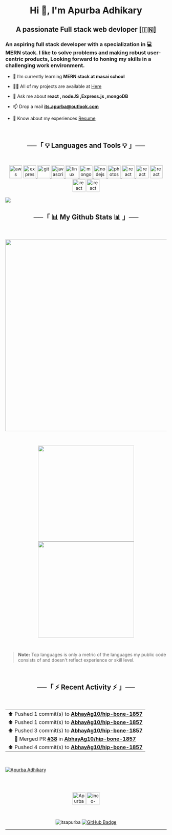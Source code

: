 <h1 align="center">Hi 👋, I'm Apurba Adhikary</h1>
<h2 align="center">A passionate Full stack web devloper [🇮🇳]</h2>
<h3 align="left">An aspiring full stack developer with a specialization in 💻 MERN stack. I like to solve problems and making robust user-centric products, Looking forward to honing my skills in a challenging work environment.</h3>

- 🌱 I’m currently learning **MERN stack at masai school**

- 👨‍💻 All of my projects are available at [Here](https://itsApurba.github.io#projects)

<!-- - 📝 I regularly write articles on [https://dev.to/inco](https://dev.to/inco) -->

- 💬 Ask me about **react , nodeJS ,Express.js ,mongoDB**

- 📫 Drop a mail **its.apurba@outlook.com**

- 📄 Know about my experiences [Resume](https://drive.google.com/file/d/1uV4QKOIX_pyOzzFSEvs21nA-TllwueMv/view?usp=sharing)

<br/>

<h2 align="center"> ──「 💡 Languages and Tools 💡 」──</h2>

<br/>

<p align="center"> <img src="https://cdn.jsdelivr.net/gh/devicons/devicon/icons/nodejs/nodejs-original.svg" alt="aws" width="40" height="40"/> <a href="https://expressjs.com" target="_blank" rel="noreferrer">
<img src="http://expressjs.com/images/favicon.png" alt="express" width="40" height="40"/> </a> <a href="https://git-scm.com/" target="_blank" rel="noreferrer"> <img src="https://www.vectorlogo.zone/logos/git-scm/git-scm-icon.svg" alt="git" width="40" height="40"/> </a> <a href="https://developer.mozilla.org/en-US/docs/Web/JavaScript" target="_blank" rel="noreferrer"> <img src="https://cdn.jsdelivr.net/gh/devicons/devicon/icons/javascript/javascript-plain.svg" alt="javascript" width="40" height="40"/> </a> <a href="https://www.linux.org/" target="_blank" rel="noreferrer"> <img src="https://cdn.jsdelivr.net/gh/devicons/devicon/icons/linux/linux-original.svg" alt="linux" width="40" height="40"/> </a> <a href="https://www.mongodb.com/" target="_blank" rel="noreferrer"> <img src="https://cdn.jsdelivr.net/gh/devicons/devicon/icons/mongodb/mongodb-original.svg" alt="mongodb" width="40" height="40"/> </a> <a href="https://nodejs.org" target="_blank" rel="noreferrer"> <img src="https://cdn.jsdelivr.net/gh/devicons/devicon/icons/react/react-original.svg" alt="nodejs" width="40" height="40"/> </a> <a href="https://www.photoshop.com/en" target="_blank" rel="noreferrer"> <img src="https://cdn.jsdelivr.net/gh/devicons/devicon/icons/photoshop/photoshop-plain.svg" alt="photoshop" width="40" height="40"/> </a>  <a href="https://reactjs.org/" target="_blank" rel="noreferrer"> <img src="https://cdn.jsdelivr.net/gh/devicons/devicon/icons/python/python-original.svg" alt="react" width="40" height="40"/> </a> <img src="https://cdn.jsdelivr.net/gh/devicons/devicon/icons/figma/figma-original.svg" alt="react" width="40" height="40"/> <img src="https://cdn.jsdelivr.net/gh/devicons/devicon/icons/oracle/oracle-original.svg" alt="react" width="40" height="40"/>
<img src="https://cdn.jsdelivr.net/gh/devicons/devicon/icons/docker/docker-original.svg" alt="react" width="40" height="40"/>
<img src="https://cdn.jsdelivr.net/gh/devicons/devicon/icons/vscode/vscode-original.svg" alt="react" width="40" height="40"/></p>

<img src="https://user-images.githubusercontent.com/73097560/115834477-dbab4500-a447-11eb-908a-139a6edaec5c.gif">

<br/>

<h2 align="center"> ──「 📊 My Github Stats 📊 」──</h2>

<br/>

<!--
[![Apurba's GitHub stats](https://github-readme-stats.vercel.app/api?username=itsApurba&show_icons=true&count_private=true&hide=stars&theme=dark)](https://github.com/itsApurba)

[![Top Langs](https://github-readme-stats.vercel.app/api/top-langs/?username=itsApurba&layout=compact&theme=dark)](https://github.com/itsApurba)
 -->

<!-- <details align="center">
    <summary> <b> <samp> Most used languanges </samp></b></summary>
    <samp>
        <img align="middle"
            src="https://github-readme-stats.vercel.app/api/top-langs/?username=itsApurba&layout=compact&theme=dark" />
    </samp>
</details> -->

<!-- https://github.com/anuraghazra/github-readme-stats -->

<p align="center"><img align="center" Width="600px" src="https://github-readme-stats.vercel.app/api?username=itsapurba&show_icons=true&theme=dark&locale=en&count_private=true&hide=stars" />
</p>

<!-- https://github-readme-stats.vercel.app/api?username=itsApurba&show_icons=true&count_private=true&hide=stars&theme=dark -->

<br/>

<!-- https://streak-stats.demolab.com/ -->

<p align="center">
<a href="https://github.com/itsApurba">
  <img align="center" width="300px" src="https://github-readme-stats.vercel.app/api/top-langs/?username=itsApurba&layout=compact&langs_count=4&theme=dark" />
</a>
<a href="https://github.com/itsApurba">
  <img align="center" width="300px" src="https://streak-stats.demolab.com?user=itsApurba&theme=dark" />
</a>
</p>

<br/>

> <b>Note:</b> Top languages is only a metric of the languages my public code consists of and doesn't reflect experience or skill level.

<br/>

<!-- https://github.com/jamesgeorge007/github-activity-readme -->

<!-- https://github.com/jamesgeorge007/jamesgeorge007/blob/master/README.md?plain=1 -->

<!-- <details>
  <summary>Epcot Center</summary>
  <p>Epcot is a theme park at Walt Disney World Resort featuring exciting attractions, international pavilions, award-winning fireworks and seasonal special events.</p>
</details> -->

<h2 align="center"> ──「 ⚡ Recent Activity ⚡ 」──</h2>

<br/>

<table align="center">
  <tbody>
  <!--RECENT_ACTIVITY:start-->
<tr><td align="center">⬆️ Pushed 1 commit(s) to <a href="https://github.com/AbhayAg10/hip-bone-1857"><b>AbhayAg10/hip-bone-1857</b></a></td></tr>
<tr><td align="center">⬆️ Pushed 1 commit(s) to <a href="https://github.com/AbhayAg10/hip-bone-1857"><b>AbhayAg10/hip-bone-1857</b></a></td></tr>
<tr><td align="center">⬆️ Pushed 3 commit(s) to <a href="https://github.com/AbhayAg10/hip-bone-1857"><b>AbhayAg10/hip-bone-1857</b></a></td></tr>
<tr><td align="center">🎉 Merged PR <a href="https://github.com/AbhayAg10/hip-bone-1857/pull/38"><b>#38</b></a> in <a href="https://github.com/AbhayAg10/hip-bone-1857"><b>AbhayAg10/hip-bone-1857</b></a></td></tr>
<tr><td align="center">⬆️ Pushed 4 commit(s) to <a href="https://github.com/AbhayAg10/hip-bone-1857"><b>AbhayAg10/hip-bone-1857</b></a></td></tr>
  <!--RECENT_ACTIVITY:end-->
  </tbody>
</table>

<br/>

<a href="https://github.com/itsApurba"><img alt="Apurba Adhikary" src="https://activity-graph.herokuapp.com/graph?username=itsapurba&bg_color=0D1117&color=79fe96&line=79fe96&point=FFFFFF&hide_border=true" /></a>

<br/>
<br/>

<p align="center">
<a href="https://linkedin.com/in/apurba1212" target="blank"><img align="center" src="https://cdn-icons-png.flaticon.com/512/145/145807.png" alt="Apurba Adhikary" height="40" width="40" /></a>
<a href="https://api.whatsapp.com/send?phone=+919062371141" target="blank"><img align="center" src="https://cdn-icons-png.flaticon.com/512/3670/3670051.png" alt="inco-solanki" height="40" width="40" /></a>
<!-- <a href="https://t.me.c1gaar" target="blank"><img align="center" src="https://raw.githubusercontent.com/rahuldkjain/github-profile-readme-generator/master/src/images/icons/Social/hackerrank.svg" alt="vaibhavsolanki" height="30" width="40" /></a> -->
</p>

<!-- <h2 align="center"> ❤ Views and Followers </h2> -->
<br/>

<p align="center"> <img src="https://komarev.com/ghpvc/?username=itsapurba&label=Profile%20views&color=19b40e&style=flat-square" alt="itsapurba" /> 
<a href="https://github.com/itsApurba?tab=followers"><img src="https://img.shields.io/github/followers/itsApurba?label=Followers&style=social" alt="GitHub Badge"></a>
</p>

---
